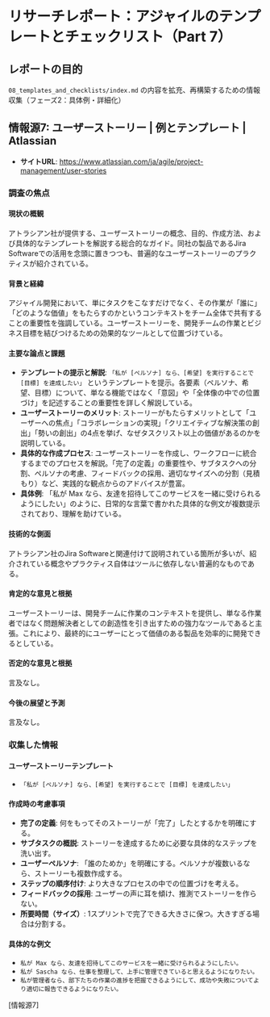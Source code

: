 # リサーチレポート：アジャイルのテンプレートとチェックリスト（Part 7）

## レポートの目的
`08_templates_and_checklists/index.md` の内容を拡充、再構築するための情報収集（フェーズ2：具体例・詳細化）

## 情報源7: ユーザーストーリー | 例とテンプレート | Atlassian

*   **サイトURL**: https://www.atlassian.com/ja/agile/project-management/user-stories

### 調査の焦点

#### 現状の概観
アトラシアン社が提供する、ユーザーストーリーの概念、目的、作成方法、および具体的なテンプレートを解説する総合的なガイド。同社の製品であるJira Softwareでの活用を念頭に置きつつも、普遍的なユーザーストーリーのプラクティスが紹介されている。

#### 背景と経緯
アジャイル開発において、単にタスクをこなすだけでなく、その作業が「誰に」「どのような価値」をもたらすのかというコンテキストをチーム全体で共有することの重要性を強調している。ユーザーストーリーを、開発チームの作業とビジネス目標を結びつけるための効果的なツールとして位置づけている。

#### 主要な論点と課題
*   **テンプレートの提示と解説**: `「私が [ペルソナ] なら、[希望] を実行することで [目標] を達成したい」` というテンプレートを提示。各要素（ペルソナ、希望、目標）について、単なる機能ではなく「意図」や「全体像の中での位置づけ」を記述することの重要性を詳しく解説している。
*   **ユーザーストーリーのメリット**: ストーリーがもたらすメリットとして「ユーザーへの焦点」「コラボレーションの実現」「クリエイティブな解決策の創出」「勢いの創出」の4点を挙げ、なぜタスクリスト以上の価値があるのかを説明している。
*   **具体的な作成プロセス**: ユーザーストーリーを作成し、ワークフローに統合するまでのプロセスを解説。「完了の定義」の重要性や、サブタスクへの分割、ペルソナの考慮、フィードバックの採用、適切なサイズへの分割（見積もり）など、実践的な観点からのアドバイスが豊富。
*   **具体例**: 「私が Max なら、友達を招待してこのサービスを一緒に受けられるようにしたい」のように、日常的な言葉で書かれた具体的な例文が複数提示されており、理解を助けている。

#### 技術的な側面
アトラシアン社のJira Softwareと関連付けて説明されている箇所が多いが、紹介されている概念やプラクティス自体はツールに依存しない普遍的なものである。

#### 肯定的な意見と根拠
ユーザーストーリーは、開発チームに作業のコンテキストを提供し、単なる作業者ではなく問題解決者としての創造性を引き出すための強力なツールであると主張。これにより、最終的にユーザーにとって価値のある製品を効率的に開発できるとしている。

#### 否定的な意見と根拠
言及なし。

#### 今後の展望と予測
言及なし。

### 収集した情報

#### ユーザーストーリーテンプレート
*   `「私が [ペルソナ] なら、[希望] を実行することで [目標] を達成したい」`

#### 作成時の考慮事項
*   **完了の定義**: 何をもってそのストーリーが「完了」したとするかを明確にする。
*   **サブタスクの概説**: ストーリーを達成するために必要な具体的なステップを洗い出す。
*   **ユーザーペルソナ**: 「誰のためか」を明確にする。ペルソナが複数いるなら、ストーリーも複数作成する。
*   **ステップの順序付け**: より大きなプロセスの中での位置づけを考える。
*   **フィードバックの採用**: ユーザーの声に耳を傾け、推測でストーリーを作らない。
*   **所要時間（サイズ）**: 1スプリントで完了できる大きさに保つ。大きすぎる場合は分割する。

#### 具体的な例文
*   `私が Max なら、友達を招待してこのサービスを一緒に受けられるようにしたい。`
*   `私が Sascha なら、仕事を整理して、上手に管理できていると思えるようになりたい。`
*   `私が管理者なら、部下たちの作業の進捗を把握できるようにして、成功や失敗についてより適切に報告できるようになりたい。`

[情報源7] 
